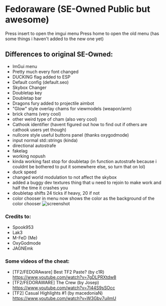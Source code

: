 # Fedoraware (SE-Owned Public but awesome)

Press insert to open the imgui menu
Press home to open the old menu (has some things i haven't added to the new one yet)

## Differences to original SE-Owned:
- ImGui menu
- Pretty much every font changed
- DUCKING flag added to ESP
- Default config (default.seo)
- Skybox Changer
- Doubletap key
- Doubletap bar
- Dragons fury added to projectile aimbot
- "Glow" style overlay chams for viewmodels (weapon/arm)
- brick chams (very cool)
- other weird type of cham (also very cool)
- Cathook identifier (havent figured out how to find out if others are cathook users yet though)
- nullcore style useful buttons panel (thanks oxygodmode)
- input normal std::strings (kinda)
- directional autostrafe
- fakelag
- working nopush
- kinda working fast stop for doubletap (in function autostrafe because i couldnt be bothered to put it somewhere else, so turn that on lol)
- duck speed
- changed world modulation to not affect the skybox
- added a buggy dev textures thing that u need to rejoin to make work and half the time it crashes you
- doubletap shifts 24 ticks if heavy, 20 if not
- color chooser in menu now shows the color as the background of the color chooser
![screenshot](https://i.imgur.com/Bhmsdqt.jpg)

### Credits to:
  - Spook953
  - Lak3
  - M-FeD (Me)
  - OxyGodmode
  - JAGNEmk

### Some videos of the cheat:
  - [TF2/FEDORAware] Best TF2 Paste? (by c1R) https://www.youtube.com/watch?v=7gDLPRXtdw8
  - [TF2/FEDORAWARE] The Crew (by Josep) https://www.youtube.com/watch?v=7I44S9sSOcc
  - [TF2] Casual Highlights #1 (by macedoniaN) https://www.youtube.com/watch?v=W3Gbv7uiImU
